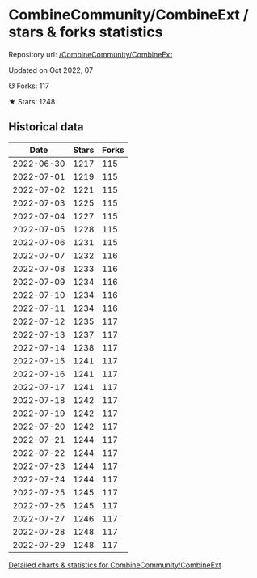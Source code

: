 # CombineCommunity/CombineExt / stars & forks statistics

Repository url: [/CombineCommunity/CombineExt](https://github.com/CombineCommunity/CombineExt)

Updated on Oct 2022, 07

☋ Forks: 117

★ Stars: 1248

## Historical data
| Date | Stars | Forks |
|------|-------|-------|
| 2022-06-30 | 1217 | 115 | 
| 2022-07-01 | 1219 | 115 | 
| 2022-07-02 | 1221 | 115 | 
| 2022-07-03 | 1225 | 115 | 
| 2022-07-04 | 1227 | 115 | 
| 2022-07-05 | 1228 | 115 | 
| 2022-07-06 | 1231 | 115 | 
| 2022-07-07 | 1232 | 116 | 
| 2022-07-08 | 1233 | 116 | 
| 2022-07-09 | 1234 | 116 | 
| 2022-07-10 | 1234 | 116 | 
| 2022-07-11 | 1234 | 116 | 
| 2022-07-12 | 1235 | 117 | 
| 2022-07-13 | 1237 | 117 | 
| 2022-07-14 | 1238 | 117 | 
| 2022-07-15 | 1241 | 117 | 
| 2022-07-16 | 1241 | 117 | 
| 2022-07-17 | 1241 | 117 | 
| 2022-07-18 | 1242 | 117 | 
| 2022-07-19 | 1242 | 117 | 
| 2022-07-20 | 1242 | 117 | 
| 2022-07-21 | 1244 | 117 | 
| 2022-07-22 | 1244 | 117 | 
| 2022-07-23 | 1244 | 117 | 
| 2022-07-24 | 1244 | 117 | 
| 2022-07-25 | 1245 | 117 | 
| 2022-07-26 | 1245 | 117 | 
| 2022-07-27 | 1246 | 117 | 
| 2022-07-28 | 1248 | 117 | 
| 2022-07-29 | 1248 | 117 | 


[Detailed charts & statistics for CombineCommunity/CombineExt](https://reviewgithub.com/rep/CombineCommunity/CombineExt)

